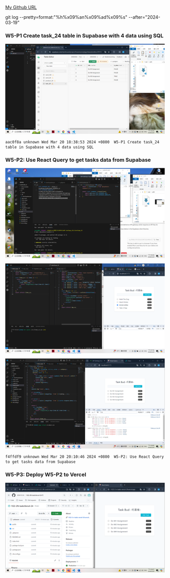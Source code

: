 [My Github URL](https://github.com/209410124/1122-wp2-2N-24.git)

git log --pretty=format:"%h%x09%an%x09%ad%x09%s" --after="2024-03-19"

### W5-P1 Create task_24 table in Supabase with 4 data using SQL
 
![](w5-p1.png)

```
aac0f8a unknown Wed Mar 20 18:38:53 2024 +0800  W5-P1 Create task_24 table in Supabase with 4 data using SQL
```

### W5-P2: Use React Query to get tasks data from Supabase
 
![](w5-p2-1.png)
 
![](w5-p2-2.png)
 
![](w5-p2-3.png)

```
f4ffdf9 unknown Wed Mar 20 20:10:46 2024 +0800  W5-P2: Use React Query to get tasks data from Supabase
```

### W5-P3: Deploy W5-P2 to Vercel
 
![](w5-p3.png)